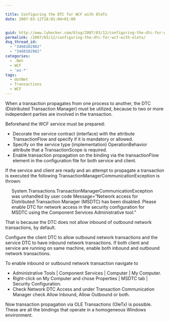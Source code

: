 ```yaml
---

title: Configuring the DTC for WCF with OleTx
date: 2007-03-12T18:01:04+01:00


guid: http://www.lybecker.com/blog/2007/03/12/configuring-the-dtc-for-wcf-with-oletx/
permalink: /2007/03/12/configuring-the-dtc-for-wcf-with-oletx/
dsq_thread_id:
  - "3460102982"
  - "3460102982"
categories:
  - .Net
  - WCF
  - 'ws-*'
tags:
  - dotNet
  - Transactions
  - WCF
---
```

When a transaction propagates from one process to another, the DTC (Distributed Transaction Manager) must be utilized, because to two or more independent parties are involved in the transaction.

Beforehand the WCF service must be prepared:

  * Decorate the service contract (interface) with the attribute TransactionFlow and specify
    if it is mandatory or allowed.
  * Specify on the service type (implementation) OperationBehavior attribute that a TransactionScope
    is required.
  * Enable transaction propagation on the binding via the transactionFlow element in the
    configuration file for both service and client.

If the service and client are ready and an attempt to propagate a transaction is executed the following TransactionManagerCommunicationException is thrown:

<p style="margin: 0pt 20px">
  System.Transactions.TransactionManagerCommunicationException was unhandled by user code Message=&#8221;Network access for Distributed Transaction Manager (MSDTC) has been disabled. Please enable DTC for network access in the security configuration for MSDTC using the Component Services Administrative tool.&#8221;
</p>

That is because the DTC does not allow inbound of outbound network transactions, by default.

Configure the client DTC to allow outbound network transactions and the service DTC to have inbound network transactions. If both client and service are running on same machine, enable both inbound and outbound network transactions.

To enable inbound or outbound network transaction navigate to

  * Administrative Tools | Component Services | Computer | My Computer.
  * Right-click on My Computer and chose Properties | MSDTC tab | Security Configuration.
  * Check Network DTC Access and under Transaction Communication Manager check Allow Inbound, Allow Outbound or both.

Now transaction propagation via OLE Transactions (OleTx) is possible. These are all the bindings that operate in a homogeneous Windows environment.
